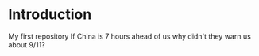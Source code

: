# Introduction
My first repository
If China is 7 hours ahead of us why didn't they warn us about 9/11?
